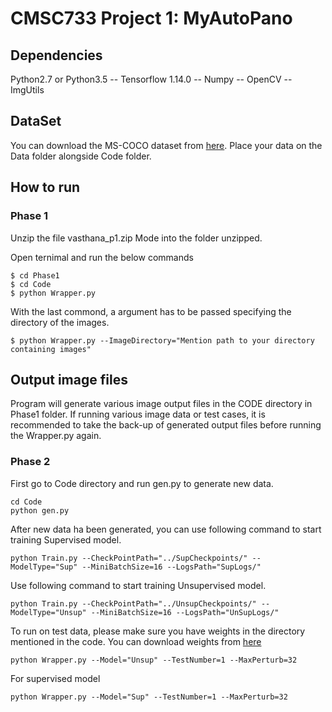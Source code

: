 # CMSC733 Project 1: MyAutoPano



## Dependencies
Python2.7
or
Python3.5
-- Tensorflow 1.14.0
-- Numpy
-- OpenCV
-- ImgUtils

## DataSet
You can download the MS-COCO dataset from [here](http://cocodataset.org/#home). Place your data on the Data folder alongside Code folder.

## How to run

### Phase 1
Unzip the file vasthana_p1.zip
Mode into the folder unzipped.

Open ternimal and run the below commands
```
$ cd Phase1
$ cd Code
$ python Wrapper.py 
```
With the last commond, a argument has to be passed specifying the directory of the images.

```
$ python Wrapper.py --ImageDirectory="Mention path to your directory containing images"
```
## Output image files
Program will generate various image output files in the CODE directory in Phase1 folder.
If running various image data or test cases, it is recommended to take the back-up of generated output files before running the Wrapper.py again.

### Phase 2

First go to Code directory and run gen.py to generate new data.
```
cd Code
python gen.py
```

After new data ha been generated, you can use following command to start training Supervised model.

```
python Train.py --CheckPointPath="../SupCheckpoints/" --ModelType="Sup" --MiniBatchSize=16 --LogsPath="SupLogs/"
```

Use following command to start training Unsupervised model.
```
python Train.py --CheckPointPath="../UnsupCheckpoints/" --ModelType="Unsup" --MiniBatchSize=16 --LogsPath="UnSupLogs/"
```

To run on test data, please make sure you have weights in the directory mentioned in the code. You can download weights from [here](https://drive.google.com/open?id=1_G3QWrqK-U-hNqy09AeWyurua4nZugKe)
```
python Wrapper.py --Model="Unsup" --TestNumber=1 --MaxPerturb=32
```

For supervised model
```
python Wrapper.py --Model="Sup" --TestNumber=1 --MaxPerturb=32
```

